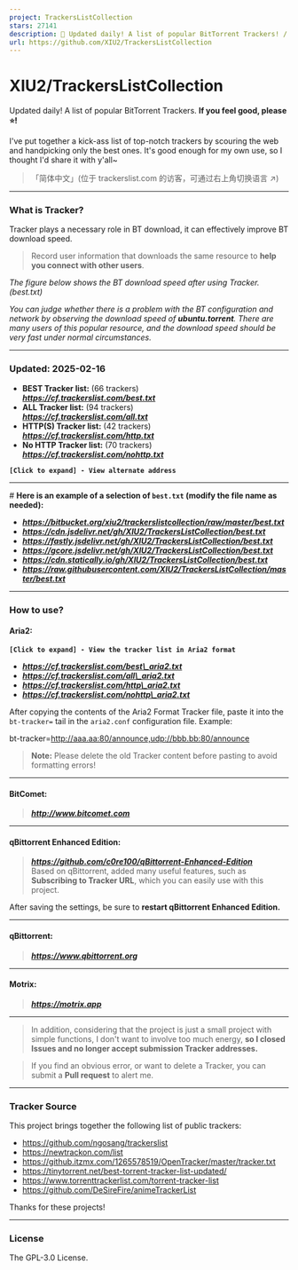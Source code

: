```yaml
---
project: TrackersListCollection
stars: 27141
description: 🎈 Updated daily! A list of popular BitTorrent Trackers! / 每天更新！全网热门 BT Tracker 列表！
url: https://github.com/XIU2/TrackersListCollection
---
```


XIU2/TrackersListCollection
===========================

Updated daily! A list of popular BitTorrent Trackers. **If you feel good, please ⭐!**

I've put together a kick-ass list of top-notch trackers by scouring the web and handpicking only the best ones. It's good enough for my own use, so I thought I'd share it with y'all~

> 「简体中文」(位于 trackerslist.com 的访客，可通过右上角切换语言 ↗)

* * *

### What is Tracker?

Tracker plays a necessary role in BT download, it can effectively improve BT download speed.

> Record user information that downloads the same resource to **help you connect with other users**.

_The figure below shows the BT download speed after using Tracker. (best.txt)_

_You can judge whether there is a problem with the BT configuration and network by observing the download speed of **ubuntu.torrent**. There are many users of this popular resource, and the download speed should be very fast under normal circumstances._

* * *

### Updated: 2025-02-16

-   **BEST Tracker list:** (66 trackers)  
    _**https://cf.trackerslist.com/best.txt**_
-   **ALL Tracker list:** (94 trackers)  
    _**https://cf.trackerslist.com/all.txt**_
-   **HTTP(S) Tracker list:** (42 trackers)  
    _**https://cf.trackerslist.com/http.txt**_
-   **No HTTP Tracker list:** (70 trackers)  
    _**https://cf.trackerslist.com/nohttp.txt**_

**`[Click to expand] - View alternate address`**

* * *

\# **Here is an example of a selection of `best.txt` (modify the file name as needed):**

-   _**https://bitbucket.org/xiu2/trackerslistcollection/raw/master/best.txt**_
-   _**https://cdn.jsdelivr.net/gh/XIU2/TrackersListCollection/best.txt**_
-   _**https://fastly.jsdelivr.net/gh/XIU2/TrackersListCollection/best.txt**_
-   _**https://gcore.jsdelivr.net/gh/XIU2/TrackersListCollection/best.txt**_
-   _**https://cdn.statically.io/gh/XIU2/TrackersListCollection/best.txt**_
-   _**https://raw.githubusercontent.com/XIU2/TrackersListCollection/master/best.txt**_

* * *

### How to use?

#### Aria2:

**`[Click to expand] - View the tracker list in Aria2 format`**

-   _**https://cf.trackerslist.com/best\_aria2.txt**_
-   _**https://cf.trackerslist.com/all\_aria2.txt**_
-   _**https://cf.trackerslist.com/http\_aria2.txt**_
-   _**https://cf.trackerslist.com/nohttp\_aria2.txt**_

After copying the contents of the Aria2 Format Tracker file, paste it into the `bt-tracker=` tail in the `aria2.conf` configuration file. Example:

bt-tracker\=http://aaa.aa:80/announce,udp://bbb.bb:80/announce

> **Note:** Please delete the old Tracker content before pasting to avoid formatting errors!

* * *

#### BitComet:

> _**http://www.bitcomet.com**_

* * *

#### qBittorrent Enhanced Edition:

> _**https://github.com/c0re100/qBittorrent-Enhanced-Edition**_  
> Based on qBittorrent, added many useful features, such as **Subscribing to Tracker URL**, which you can easily use with this project.

After saving the settings, be sure to **restart qBittorrent Enhanced Edition.**

* * *

#### qBittorrent:

> _**https://www.qbittorrent.org**_

* * *

#### Motrix:

> _**https://motrix.app**_

* * *

> In addition, considering that the project is just a small project with simple functions, I don't want to involve too much energy, **so I closed Issues and no longer accept submission Tracker addresses.**

> If you find an obvious error, or want to delete a Tracker, you can submit a **Pull request** to alert me.

* * *

### Tracker Source

This project brings together the following list of public trackers:

-   https://github.com/ngosang/trackerslist
-   https://newtrackon.com/list
-   https://github.itzmx.com/1265578519/OpenTracker/master/tracker.txt
-   https://tinytorrent.net/best-torrent-tracker-list-updated/
-   https://www.torrenttrackerlist.com/torrent-tracker-list
-   https://github.com/DeSireFire/animeTrackerList

Thanks for these projects!

* * *

### License

The GPL-3.0 License.
